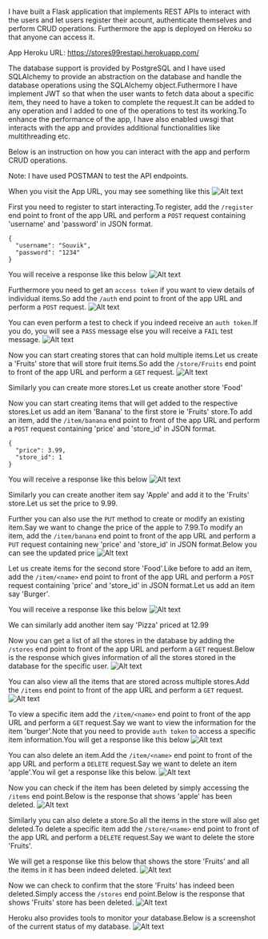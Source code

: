 I have built a Flask application that implements REST APIs to interact with the users and let users register their acount, authenticate themselves and perform CRUD operations.
Furthermore the app is deployed on Heroku so that anyone can access it.

App Heroku URL: https://stores99restapi.herokuapp.com/

The database support is provided by PostgreSQL and I have used SQLAlchemy to provide an abstraction on the database and handle the database operations using the SQLAlchemy object.Futhermore I have implement JWT so that when the user wants to fetch data about a specific item, they need to have a token to complete the request.It can be added to any operation and I added to one of the operations to test its working.To enhance the performance of the app, I have also enabled uwsgi that interacts with the app and provides additional functionalities like multithreading etc.

Below is an instruction on how you can interact with the app and perform CRUD operations.

Note: I have used POSTMAN to test the API endpoints.

When you visit the App URL, you may see something like this
![Alt text](https://github.com/Souvikray/REST-API-Demo/blob/master/screenshot1.png?raw=true "Optional Title")

First you need to register to start interacting.To register, add the ```/register``` end point to front of the app URL and perform a ```POST``` request containing 'username' and 'password' in JSON format.
```
{
  "username": "Souvik",
  "password": "1234"
}
```
You will receive a response like this below
![Alt text](https://github.com/Souvikray/REST-API-Demo/blob/master/screenshot2.png?raw=true "Optional Title")

Furthermore you need to get an ```access token``` if you want to view details of individual items.So add the ```/auth``` end point to front of the app URL and perform a ```POST``` request.
![Alt text](https://github.com/Souvikray/REST-API-Demo/blob/master/screenshot3.png?raw=true "Optional Title")

You can even perform a test to check if you indeed receive an ```auth token```.If you do, you will see a ```PASS``` message else you will receive a ```FAIL``` test message.
![Alt text](https://github.com/Souvikray/REST-API-Demo/blob/master/screenshot4.png?raw=true "Optional Title")

Now you can start creating stores that can hold multiple items.Let us create a 'Fruits' store that will store fruit items.So add the ```/store/Fruits``` end point to front of the app URL and perform a ```GET``` request.
![Alt text](https://github.com/Souvikray/REST-API-Demo/blob/master/screenshot5.png?raw=true "Optional Title")

Similarly you can create more stores.Let us create another store 'Food'

Now you can start creating items that will get added to the respective stores.Let us add an item 'Banana' to the first store ie 'Fruits' store.To add an item, add the ```/item/banana``` end point to front of the app URL and perform a ```POST``` request containing 'price' and 'store_id' in JSON format.
```
{
  "price": 3.99,
  "store_id": 1
}
```
You will receive a response like this below
![Alt text](https://github.com/Souvikray/REST-API-Demo/blob/master/screenshot6.png?raw=true "Optional Title")

Similarly you can create another item say 'Apple' and add it to the 'Fruits' store.Let us set the price to 9.99.

Further you can also use the ```PUT``` method to create or modify an existing item.Say we want to change the price of the apple to 7.99.To modify an item, add the ```/item/banana``` end point to front of the app URL and perform a ```PUT``` request containing new 'price' and 'store_id' in JSON format.Below you can see the updated price
![Alt text](https://github.com/Souvikray/REST-API-Demo/blob/master/screenshot7.png?raw=true "Optional Title")

Let us create items for the second store 'Food'.Like before to add an item, add the ```/item/<name>``` end point to front of the app URL and perform a ```POST``` request containing 'price' and 'store_id' in JSON format.Let us add an item say 'Burger'.

You will receive a response like this below
![Alt text](https://github.com/Souvikray/REST-API-Demo/blob/master/screenshot8.png?raw=true "Optional Title")

We can similarly add another item say 'Pizza' priced at 12.99

Now you can get a list of all the stores in the database by adding the ```/stores``` end point to front of the app URL and perform a ```GET``` request.Below is the response which gives information of all the stores stored in the database for the specific user.
![Alt text](https://github.com/Souvikray/REST-API-Demo/blob/master/screenshot9.png?raw=true "Optional Title")

You can also view all the items that are stored across multiple stores.Add the ```/items``` end point to front of the app URL and perform a ```GET``` request.
![Alt text](https://github.com/Souvikray/REST-API-Demo/blob/master/screenshot10.png?raw=true "Optional Title")

To view a specific item add the ```/item/<name>``` end point to front of the app URL and perform a ```GET``` request.Say we want to view the information for the item 'burger'.Note that you need to provide ```auth token``` to access a specific item information.You will get a response like this below
![Alt text](https://github.com/Souvikray/REST-API-Demo/blob/master/screenshot11.png?raw=true "Optional Title")

You can also delete an item.Add the ```/item/<name>``` end point to front of the app URL and perform a ```DELETE``` request.Say we want to delete an item 'apple'.You wil get a response like this below.
![Alt text](https://github.com/Souvikray/REST-API-Demo/blob/master/screenshot12.png?raw=true "Optional Title")

Now you can check if the item has been deleted by simply accessing the ```/items``` end point.Below is the response that shows 'apple' has been deleted.
![Alt text](https://github.com/Souvikray/REST-API-Demo/blob/master/screenshot13.png?raw=true "Optional Title")

Similarly you can also delete a store.So all the items in the store will also get deleted.To delete a specific item add the ```/store/<name>``` end point to front of the app URL and perform a ```DELETE``` request.Say we want to delete the store 'Fruits'.

We will get a response like this below that shows the store 'Fruits' and all the items in it has been indeed deleted.
![Alt text](https://github.com/Souvikray/REST-API-Demo/blob/master/screenshot14.png?raw=true "Optional Title")

Now we can check to confirm that the store 'Fruits' has indeed been deleted.Simply access the ```/stores``` end point.Below is the response that shows 'Fruits' store has been deleted.
![Alt text](https://github.com/Souvikray/REST-API-Demo/blob/master/screenshot15.png?raw=true "Optional Title")

Heroku also provides tools to monitor your database.Below is a screenshot of the current status of my database.
![Alt text](https://github.com/Souvikray/REST-API-Demo/blob/master/screenshot16.png?raw=true "Optional Title")









